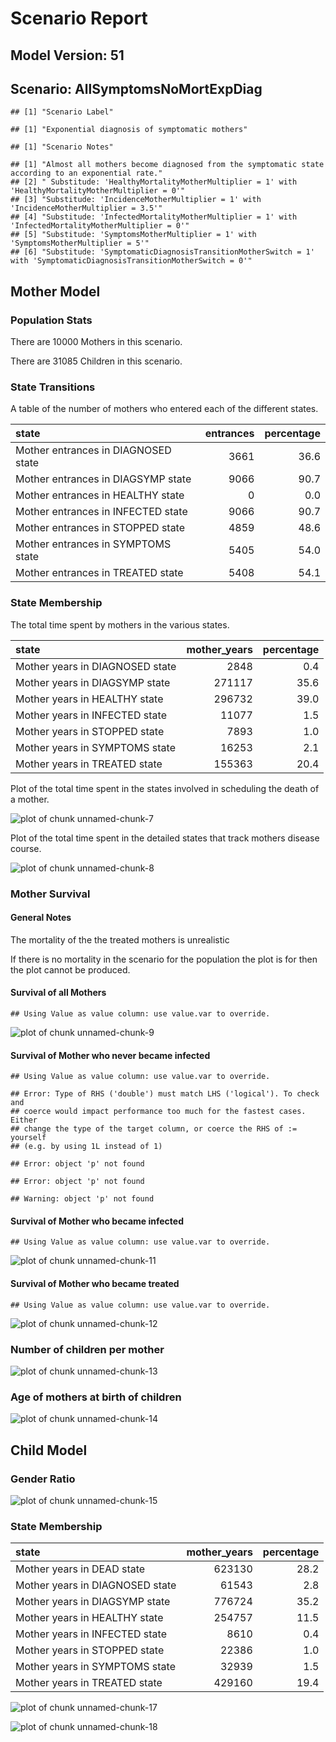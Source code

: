 # Scenario Report




## Model Version: 51
## Scenario: AllSymptomsNoMortExpDiag

```
## [1] "Scenario Label"
```

```
## [1] "Exponential diagnosis of symptomatic mothers"
```

```
## [1] "Scenario Notes"
```

```
## [1] "Almost all mothers become diagnosed from the symptomatic state according to an exponential rate."                  
## [2] " Substitude: 'HealthyMortalityMotherMultiplier = 1' with 'HealthyMortalityMotherMultiplier = 0'"                   
## [3] "Substitude: 'IncidenceMotherMultiplier = 1' with 'IncidenceMotherMultiplier = 3.5'"                                
## [4] "Substitude: 'InfectedMortalityMotherMultiplier = 1' with 'InfectedMortalityMotherMultiplier = 0'"                  
## [5] "Substitude: 'SymptomsMotherMultiplier = 1' with 'SymptomsMotherMultiplier = 5'"                                    
## [6] "Substitude: 'SymptomaticDiagnosisTransitionMotherSwitch = 1' with 'SymptomaticDiagnosisTransitionMotherSwitch = 0'"
```

## Mother Model

### Population Stats


There are 10000 Mothers in this scenario.

There are 31085 Children in this scenario.

### State Transitions

A table of the number of mothers who entered each of the different states.


|state                               | entrances| percentage|
|:-----------------------------------|---------:|----------:|
|Mother entrances in DIAGNOSED state |      3661|       36.6|
|Mother entrances in DIAGSYMP state  |      9066|       90.7|
|Mother entrances in HEALTHY state   |         0|        0.0|
|Mother entrances in INFECTED state  |      9066|       90.7|
|Mother entrances in STOPPED state   |      4859|       48.6|
|Mother entrances in SYMPTOMS state  |      5405|       54.0|
|Mother entrances in TREATED state   |      5408|       54.1|

### State Membership

The total time spent by mothers in the various states.


|state                           | mother_years| percentage|
|:-------------------------------|------------:|----------:|
|Mother years in DIAGNOSED state |         2848|        0.4|
|Mother years in DIAGSYMP state  |       271117|       35.6|
|Mother years in HEALTHY state   |       296732|       39.0|
|Mother years in INFECTED state  |        11077|        1.5|
|Mother years in STOPPED state   |         7893|        1.0|
|Mother years in SYMPTOMS state  |        16253|        2.1|
|Mother years in TREATED state   |       155363|       20.4|

Plot of the total time spent in the states involved in scheduling the death of a mother.

![plot of chunk unnamed-chunk-7](figure/AllSymptomsNoMortExpDiag/unnamed-chunk-7.png) 

Plot of the total time spent in the detailed states that track mothers disease course.

![plot of chunk unnamed-chunk-8](figure/AllSymptomsNoMortExpDiag/unnamed-chunk-8.png) 

### Mother Survival

#### General Notes

The mortality of the the treated mothers is unrealistic

If there is no mortality in the scenario for the population the plot is for then the plot cannot be produced.

#### Survival of all Mothers


```
## Using Value as value column: use value.var to override.
```

![plot of chunk unnamed-chunk-9](figure/AllSymptomsNoMortExpDiag/unnamed-chunk-9.png) 

#### Survival of Mother who never became infected


```
## Using Value as value column: use value.var to override.
```

```
## Error: Type of RHS ('double') must match LHS ('logical'). To check and
## coerce would impact performance too much for the fastest cases. Either
## change the type of the target column, or coerce the RHS of := yourself
## (e.g. by using 1L instead of 1)
```

```
## Error: object 'p' not found
```

```
## Error: object 'p' not found
```

```
## Warning: object 'p' not found
```

#### Survival of Mother who became infected


```
## Using Value as value column: use value.var to override.
```

![plot of chunk unnamed-chunk-11](figure/AllSymptomsNoMortExpDiag/unnamed-chunk-11.png) 

#### Survival of Mother who became treated


```
## Using Value as value column: use value.var to override.
```

![plot of chunk unnamed-chunk-12](figure/AllSymptomsNoMortExpDiag/unnamed-chunk-12.png) 

### Number of children per mother

![plot of chunk unnamed-chunk-13](figure/AllSymptomsNoMortExpDiag/unnamed-chunk-13.png) 

### Age of mothers at birth of children

![plot of chunk unnamed-chunk-14](figure/AllSymptomsNoMortExpDiag/unnamed-chunk-14.png) 

## Child Model

### Gender Ratio

![plot of chunk unnamed-chunk-15](figure/AllSymptomsNoMortExpDiag/unnamed-chunk-15.png) 

### State Membership


|state                           | mother_years| percentage|
|:-------------------------------|------------:|----------:|
|Mother years in DEAD state      |       623130|       28.2|
|Mother years in DIAGNOSED state |        61543|        2.8|
|Mother years in DIAGSYMP state  |       776724|       35.2|
|Mother years in HEALTHY state   |       254757|       11.5|
|Mother years in INFECTED state  |         8610|        0.4|
|Mother years in STOPPED state   |        22386|        1.0|
|Mother years in SYMPTOMS state  |        32939|        1.5|
|Mother years in TREATED state   |       429160|       19.4|

![plot of chunk unnamed-chunk-17](figure/AllSymptomsNoMortExpDiag/unnamed-chunk-17.png) 

![plot of chunk unnamed-chunk-18](figure/AllSymptomsNoMortExpDiag/unnamed-chunk-18.png) 



